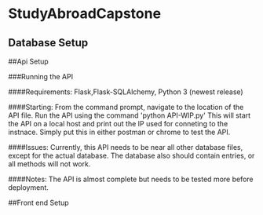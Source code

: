 # StudyAbroadCapstone




## Database Setup
	

##Api Setup

###Running the API

####Requirements: 
Flask,Flask-SQLAlchemy, Python 3 (newest release)

####Starting:
From the command prompt, navigate to the location of the API file. Run the API using the command 'python API-WIP.py'
This will start the API on a local host and print out the IP used for conneting to the instnace. Simply put this in
either postman or chrome to test the API.

####Issues: 
Currently, this API needs to be near all other database files, except for the actual database. The database also should
contain entries, or all methods will not work. 

####Notes:
The API is almost complete but needs to be tested more before deployment. 

##Front end Setup
